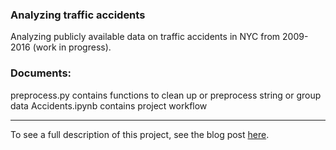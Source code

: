 
### Analyzing traffic accidents

Analyzing publicly available data on traffic accidents in NYC from 2009-2016 (work in progress).

### Documents:  
preprocess.py contains functions to clean up or preprocess string or group data
Accidents.ipynb contains project workflow

---

To see a full description of this project, see the blog post [here](https://joomik.github.io/traffic/).